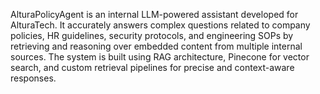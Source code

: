 AlturaPolicyAgent is an internal LLM-powered assistant developed for AlturaTech. It accurately answers complex questions related to company policies, HR guidelines, security protocols, and engineering SOPs by retrieving and reasoning over embedded content from multiple internal sources. The system is built using RAG architecture, Pinecone for vector search, and custom retrieval pipelines for precise and context-aware responses.

